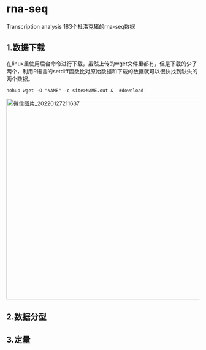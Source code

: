 # rna-seq
Transcription analysis
183个杜洛克猪的rna-seq数据
## 1.数据下载
在linux里使用后台命令进行下载，虽然上传的wget文件里都有，但是下载的少了两个，利用R语言的setdiff函数比对原始数据和下载的数据就可以很快找到缺失的两个数据。

```
nohup wget -O "NAME" -c site>NAME.out &  #download 
```
<img width="525" alt="微信图片_20220127211637" src="https://user-images.githubusercontent.com/82023298/151366899-41ffc129-f484-4192-aca4-25a3dae213df.png">



## 2.数据分型

## 3.定量
